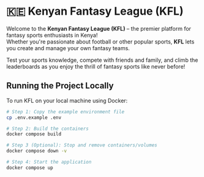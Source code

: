 # 🇰🇪 Kenyan Fantasy League (KFL)

Welcome to the **Kenyan Fantasy League (KFL)** – the premier platform for fantasy sports enthusiasts in Kenya!  
Whether you're passionate about football or other popular sports, **KFL** lets you create and manage your own fantasy teams.

 Test your sports knowledge,  compete with friends and family, and climb the leaderboards as you enjoy the thrill of fantasy sports like never before!


## Running the Project Locally

To run KFL on your local machine using Docker:

```bash
# Step 1: Copy the example environment file
cp .env.example .env

# Step 2: Build the containers
docker compose build

# Step 3 (Optional): Stop and remove containers/volumes
docker compose down -v

# Step 4: Start the application
docker compose up
